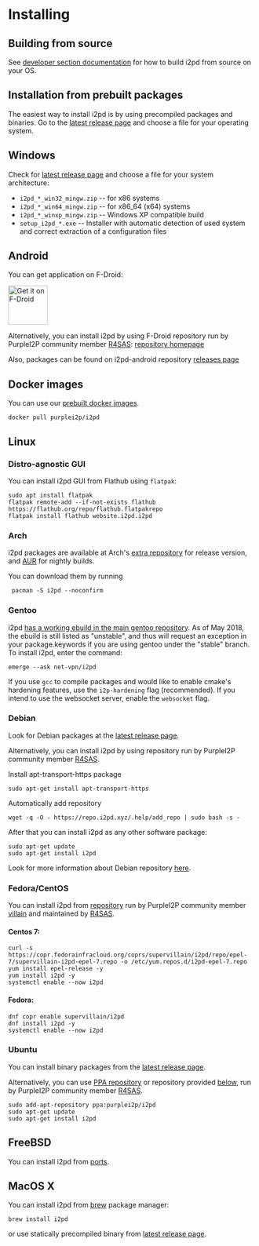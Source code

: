 Installing
==========

## Building from source

See [developer section documentation](../devs/building/requirements.md) for how to build i2pd from source on your OS.


## Installation from prebuilt packages

The easiest way to install i2pd is by using precompiled packages and binaries.
Go to the [latest release page](https://github.com/PurpleI2P/i2pd/releases/latest) and choose a file for your operating system.


## Windows

Check for [latest release page](https://github.com/PurpleI2P/i2pd/releases/latest) and choose a file for your system architecture:
* `i2pd_*_win32_mingw.zip` -- for x86 systems
* `i2pd_*_win64_mingw.zip` -- for x86_64 (x64) systems
* `i2pd_*_winxp_mingw.zip` -- Windows XP compatible build
* `setup_i2pd_*.exe` -- Installer with automatic detection of used system and correct extraction of a configuration files


## Android

You can get application on F-Droid:

[<img src="https://fdroid.gitlab.io/artwork/badge/get-it-on.png"
     alt="Get it on F-Droid"
     height="80">](https://f-droid.org/packages/org.purplei2p.i2pd/)

Alternatively, you can install i2pd by using F-Droid repository run by PurpleI2P community member [R4SAS](https://twitter.com/i2pr4sas): [repository homepage](https://fdroid.i2pd.xyz/)

Also, packages can be found on i2pd-android repository [releases page](https://github.com/PurpleI2P/i2pd-android/releases/latest)


## Docker images

You can use our [prebuilt docker images](https://hub.docker.com/r/purplei2p/i2pd/).

    docker pull purplei2p/i2pd


## Linux

### Distro-agnostic GUI

You can install i2pd GUI from Flathub using `flatpak`:

    sudo apt install flatpak
    flatpak remote-add --if-not-exists flathub https://flathub.org/repo/flathub.flatpakrepo
    flatpak install flathub website.i2pd.i2pd

### Arch

i2pd packages are available at Arch's [extra repository](https://archlinux.org/packages/extra/x86_64/i2pd/) for release version, and [AUR](https://aur.archlinux.org/packages/i2pd-git/) for nightly builds.

You can download them by running 

     pacman -S i2pd --noconfirm

### Gentoo

i2pd [has a working ebuild in the main gentoo repository](https://packages.gentoo.org/packages/net-vpn/i2pd). As of May 2018, the ebuild 
is still listed as "unstable", and thus will request an exception in your package.keywords if you are using gentoo under the "stable" branch.
To install i2pd, enter the command:
    
    emerge --ask net-vpn/i2pd

If you use `gcc` to compile packages and would like to enable cmake's hardening features, use the `i2p-hardening` flag (recommended).
If you intend to use the websocket server, enable the `websocket` flag.

### Debian

Look for Debian packages at the [latest release page](https://github.com/PurpleI2P/i2pd/releases/latest).

Alternatively, you can install i2pd by using repository run by PurpleI2P community member [R4SAS](https://twitter.com/i2pr4sas).

Install apt-transport-https package

    sudo apt-get install apt-transport-https

Automatically add repository

    wget -q -O - https://repo.i2pd.xyz/.help/add_repo | sudo bash -s -

After that you can install i2pd as any other software package:

    sudo apt-get update
    sudo apt-get install i2pd

Look for more information about Debian repository [here](https://repo.i2pd.xyz/.help/readme.html).

### Fedora/CentOS

You can install i2pd from [repository](https://copr.fedorainfracloud.org/coprs/supervillain/i2pd/) 
run by PurpleI2P community member [villain](https://twitter.com/el_villano_loco) and maintained by [R4SAS](https://twitter.com/i2pr4sas).

#### Centos 7:

    curl -s https://copr.fedorainfracloud.org/coprs/supervillain/i2pd/repo/epel-7/supervillain-i2pd-epel-7.repo -o /etc/yum.repos.d/i2pd-epel-7.repo
    yum install epel-release -y
    yum install i2pd -y
    systemctl enable --now i2pd

#### Fedora:

    dnf copr enable supervillain/i2pd
    dnf install i2pd -y
    systemctl enable --now i2pd

### Ubuntu

You can install binary packages from the [latest release page](https://github.com/PurpleI2P/i2pd/releases/latest). 

Alternatively, you can use [PPA repository](https://launchpad.net/~purplei2p/+archive/ubuntu/i2pd) or repository provided [below](#debian), run by PurpleI2P community member [R4SAS](https://twitter.com/i2pr4sas).

    sudo add-apt-repository ppa:purplei2p/i2pd
    sudo apt-get update
    sudo apt-get install i2pd

## FreeBSD

You can install i2pd from [ports](https://www.freshports.org/security/i2pd/).

## MacOS X

You can install i2pd from [brew](https://brew.sh/) package manager:

    brew install i2pd

or use statically precompiled binary from [latest release page](https://github.com/PurpleI2P/i2pd/releases/latest).

